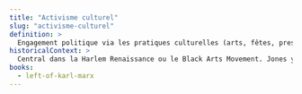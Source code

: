 ```yaml
---
title: "Activisme culturel"
slug: "activisme-culturel"
definition: >
  Engagement politique via les pratiques culturelles (arts, fêtes, presse).
historicalContext: >
  Central dans la Harlem Renaissance ou le Black Arts Movement. Jones y insère une dimension féministe et diasporique.
books:
  - left-of-karl-marx
---
```

